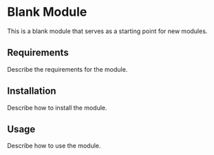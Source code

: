 Blank Module
============

This is a blank module that serves as a starting point for new modules.

Requirements
------------

Describe the requirements for the module.

Installation
------------

Describe how to install the module.

Usage
-----

Describe how to use the module.
